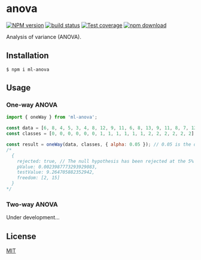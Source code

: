 # anova

[![NPM version][npm-image]][npm-url]
[![build status][travis-image]][travis-url]
[![Test coverage][codecov-image]][codecov-url]
[![npm download][download-image]][download-url]

Analysis of variance (ANOVA).

## Installation

`$ npm i ml-anova`

## Usage

### One-way ANOVA

```js
import { oneWay } from 'ml-anova';

const data = [6, 8, 4, 5, 3, 4, 8, 12, 9, 11, 6, 8, 13, 9, 11, 8, 7, 12];
const classes = [0, 0, 0, 0, 0, 0, 1, 1, 1, 1, 1, 1, 2, 2, 2, 2, 2, 2];

const result = oneWay(data, classes, { alpha: 0.05 }); // 0.05 is the default value for the alpha option
/*
  {
    rejected: true, // The null hypothesis has been rejected at the 5% significance level.
    pValue: 0.0023987773293929083,
    testValue: 9.264705882352942,
    freedom: [2, 15]
  }
*/
```

### Two-way ANOVA

Under development...

## License

[MIT](./LICENSE)

[npm-image]: https://img.shields.io/npm/v/ml-anova.svg?style=flat-square
[npm-url]: https://www.npmjs.com/package/ml-anova
[travis-image]: https://img.shields.io/travis/com/mljs/anova/master.svg?style=flat-square
[travis-url]: https://travis-ci.com/mljs/anova
[codecov-image]: https://img.shields.io/codecov/c/github/mljs/anova.svg?style=flat-square
[codecov-url]: https://codecov.io/gh/mljs/anova
[download-image]: https://img.shields.io/npm/dm/ml-anova.svg?style=flat-square
[download-url]: https://www.npmjs.com/package/ml-anova
